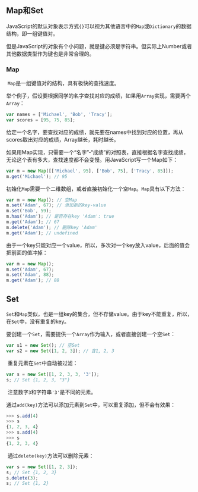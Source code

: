 ## Map和Set

​	JavaScript的默认对象表示方式`{}`可以视为其他语言中的`Map`或`Dictionary`的数据结构，即一组键值对。

​	但是JavaScript的对象有个小问题，就是键必须是字符串。但实际上Number或者其他数据类型作为键也是非常合理的。

### Map

​	`Map`是一组键值对的结构，具有极快的查找速度。

​	举个例子，假设要根据同学的名字查找对应的成绩，如果用`Array`实现，需要两个`Array`：

```javascript
var names = ['Michael', 'Bob', 'Tracy'];
var scores = [95, 75, 85];
```

​	给定一个名字，要查找对应的成绩，就先要在names中找到对应的位置，再从scores取出对应的成绩，Array越长，耗时越长。

​	如果用Map实现，只需要一个“名字”-“成绩”的对照表，直接根据名字查找成绩，无论这个表有多大，查找速度都不会变慢。用JavaScript写一个Map如下：

```javascript
var m = new Map([['Michael', 95], ['Bob', 75], ['Tracy', 85]]);
m.get('Michael'); // 95
```

​	初始化`Map`需要一个二维数组，或者直接初始化一个空`Map`。`Map`具有以下方法：

```javascript
var m = new Map(); // 空Map
m.set('Adam', 67); // 添加新的key-value
m.set('Bob', 59);
m.has('Adam'); // 是否存在key 'Adam': true
m.get('Adam'); // 67
m.delete('Adam'); // 删除key 'Adam'
m.get('Adam'); // undefined
```

​	由于一个key只能对应一个value，所以，多次对一个key放入value，后面的值会把前面的值冲掉：

```javascript
var m = new Map();
m.set('Adam', 67);
m.set('Adam', 88);
m.get('Adam'); // 88
```

## Set

​	`Set`和`Map`类似，也是一组key的集合，但不存储value。由于key不能重复，所以，在`Set`中，没有重复的key。

​	要创建一个`Set`，需要提供一个`Array`作为输入，或者直接创建一个空`Set`：	

```javascript
var s1 = new Set(); // 空Set
var s2 = new Set([1, 2, 3]); // 含1, 2, 3
```

​	重复元素在`Set`中自动被过滤：

```javascript
var s = new Set([1, 2, 3, 3, '3']);
s; // Set {1, 2, 3, "3"}
```

​	注意数字`3`和字符串`'3'`是不同的元素。

​	通过`add(key)`方法可以添加元素到`Set`中，可以重复添加，但不会有效果：

```javascript
>>> s.add(4)
>>> s
{1, 2, 3, 4}
>>> s.add(4)
>>> s
{1, 2, 3, 4}
```

​	通过`delete(key)`方法可以删除元素：

```javascript
var s = new Set([1, 2, 3]);
s; // Set {1, 2, 3}
s.delete(3);
s; // Set {1, 2}
```

